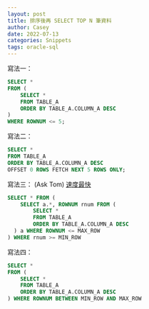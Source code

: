 ```yaml
---
layout: post
title: 排序後再 SELECT TOP N 筆資料
author: Casey
date: 2022-07-13
categories: Snippets
tags: oracle-sql
---
```


寫法一：

```sql
SELECT *
FROM (
    SELECT *
    FROM TABLE_A
    ORDER BY TABLE_A.COLUMN_A DESC
)
WHERE ROWNUM <= 5;
```

寫法二：

```sql
SELECT *
FROM TABLE_A
ORDER BY TABLE_A.COLUMN_A DESC
OFFSET 0 ROWS FETCH NEXT 5 ROWS ONLY;
```

寫法三： (Ask Tom) [速度最快](https://stackoverflow.com/questions/470542/how-do-i-limit-the-number-of-rows-returned-by-an-oracle-query-after-ordering?rq=1)

```sql
SELECT * FROM (
    SELECT a.*, ROWNUM rnum FROM (
        SELECT *
        FROM TABLE_A
        ORDER BY TABLE_A.COLUMN_A DESC
  ) a WHERE ROWNUM <= MAX_ROW
) WHERE rnum >= MIN_ROW
```

寫法四：

```sql
SELECT *
FROM (
    SELECT *
    FROM TABLE_A
    ORDER BY TABLE_A.COLUMN_A DESC
) WHERE ROWNUM BETWEEN MIN_ROW AND MAX_ROW

```
